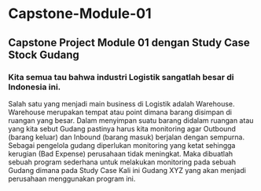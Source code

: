 # Capstone-Module-01
## Capstone Project Module 01 dengan Study Case Stock Gudang
### Kita semua tau bahwa industri Logistik sangatlah besar di Indonesia ini.
Salah satu yang menjadi main business di Logistik adalah Warehouse.
Warehouse merupakan tempat atau point dimana barang disimpan di ruangan yang besar.
Dalam menyimpan suatu barang didalam ruangan atau yang kita sebut Gudang pastinya harus kita monitoring agar Outbound (barang keluar) dan Inbound (barang masuk) berjalan dengan sempurna.
Sebagai pengelola gudang diperlukan monitoring yang ketat sehingga kerugian (Bad Expense) perusahaan tidak meningkat.
Maka dibuatlah sebuah program sederhana untuk melakukan monitoring pada sebuah Gudang dimana pada Study Case Kali ini Gudang XYZ yang akan menjadi perusahaan menggunakan program ini.
